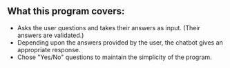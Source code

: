 What this program covers:
-------------------------

- Asks the user questions and takes their answers as input. (Their answers are validated.)
- Depending upon the answers provided by the user, the chatbot gives an appropriate response.
- Chose "Yes/No" questions to maintain the simplicity of the program.
